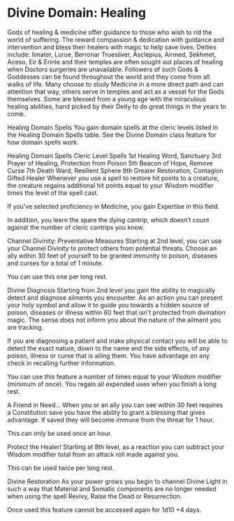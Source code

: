 # Divine Domain: Healing
Gods of healing & medicine offer guidance to those who wish to rid the world of suffering. The reward compassion & dedication with guidance and intervention and bless their healers with magic to help save lives. Deities include: Ilmater, Lurue, Berronar Truesilver, Asclepius, Airmed, Sekhmet, Aceso, Eir & Erinle and their temples are often sought out places of healing when Doctors surgeries are unavailable. Followers of such Gods & Goddesses can be found throughout the world and they come from all walks of life. Many choose to study Medicine in a more direct path and can attention that way, others serve in temples and act as a vessel for the Gods themselves. Some are blessed from a young age with the miraculous healing abilities, hand picked by their Deity to do great things in the years to come.

Healing Domain Spells
You gain domain spells at the cleric levels listed in the Healing Domain Spells table. See the Divine Domain class feature for how domain spells work.

Healing Domain Spells
Cleric Level	Spells
1st	Healing Word, Sanctuary
3rd	Prayer of Healing, Protection from Poison
5th	Beacon of Hope, Remove Curse
7th	Death Ward, Resilient Sphere
9th	Greater Restoration, Contagion
Gifted Healer
Whenever you use a spell to restore hit points to a creature, the creature regains additional hit points equal to your Wisdom modifier times the level of the spell cast.

If you've selected proficiency in Medicine, you gain Expertise in this field.

In addition, you learn the spare the dying cantrip, which doesn’t count against the number of cleric cantrips you know. 

Channel Divinity: Preventative Measures
Starting at 2nd level, you can use your Channel Divinity to protect others from potential threats. Choose an ally within 30 feet of yourself to be granted immunity to poison, diseases and curses for a total of 1 minute.

You can use this one per long rest.

Divine Diagnosis
Starting from 2nd level you gain the ability to magically detect and diagnose ailments you encounter. As an action you can present your holy symbol and allow it to guide you towards a hidden source of poison, diseases or illness within 60 feet that isn't protected from divination magic. The sense does not inform you about the nature of the ailment you are tracking.

If you are diagnosing a patient and make physical contact you will be able to detect the exact nature, down to the name and the side effects, of any poison, illness or curse that is ailing them. You have advantage on any check in recalling further information. 

You can use this feature a number of times equal to your Wisdom modifier (minimum of once). You regain all expended uses when you finish a long rest.

A Friend in Need...
When you or an ally you can see within 30 feet requires a Constitution save you have the ability to grant a blessing that gives advantage. If saved they will become immune from the threat for 1 hour.

This can only be used once an hour.

Protect the Healer!
Starting at 8th level, as a reaction you can subtract your Wisdom modifier total from an attack roll made against you. 

This can be used twice per long rest.

Divine Restoration
As your power grows you begin to channel Divine Light in such a way that Material and Somatic components are no longer needed when using the spell Revivy, Raise the Dead or Resurrection.

Once used this feature cannot be accessed again for 1d10 +4 days. 